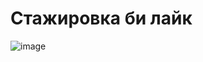 # Стажировка би лайк
![image](https://github.com/MarikaKonturova/timer-18ang-space/assets/69147255/1a95fa73-44db-46a0-8562-545782467aa6)
